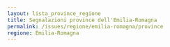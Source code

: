 ```yaml
---
layout: lista_province_regione
title: Segnalazioni province dell'Emilia-Romagna
permalink: /issues/regione/emilia-romagna/province
regione: Emilia-Romagna
---
```


